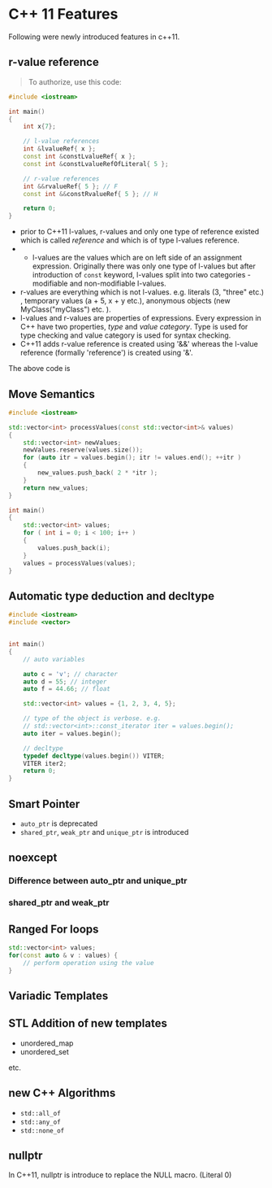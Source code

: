 # C++ 11 Features

Following were newly introduced features in c++11.

## r-value reference 

> To authorize, use this code:

```cpp
#include <iostream>

int main()
{
	int x{7};

	// l-value references
	int &lvalueRef{ x };
	const int &constLvalueRef{ x };
	const int &constLvalueRefOfLiteral{ 5 };

	// r-value references
	int &&rvalueRef{ 5 }; // F
	const int &&constRvalueRef{ 5 }; // H

	return 0;
}
```

* prior to C++11 l-values, r-values and only one type of reference existed which is called *reference* and which is of type l-values reference.
* * l-values are the values which are on left side of an assignment expression. Originally there was only one type of l-values but after introduction of `const` keyword, l-values split into two categories - modifiable and non-modifiable l-values.
* r-values are everything which is not l-values. e.g. literals (3, "three" etc.) , temporary values (a + 5, x + y etc.), anonymous objects (new MyClass("myClass") etc. ). 
* l-values and r-values are properties of expressions. Every expression in C++ have two properties, *type* and *value category*. Type is used for type checking and value category is used for syntax checking.
* C++11 adds r-value reference is created using '&&' whereas the l-value reference (formally 'reference') is created using '&'.

The above code is 

## Move Semantics

```cpp
#include <iostream>

std::vector<int> processValues(const std::vector<int>& values)
{
    std::vector<int> newValues;
    newValues.reserve(values.size());
    for (auto itr = values.begin(); itr != values.end(); ++itr )
    {
        new_values.push_back( 2 * *itr );
    }
    return new_values;
}

int main()
{
    std::vector<int> values;
    for ( int i = 0; i < 100; i++ )
    {
        values.push_back(i);
    }
    values = processValues(values);
}
```
## Automatic type deduction and decltype

```cpp
#include <iostream>
#include <vector>


int main()
{
    // auto variables

    auto c = 'v'; // character
    auto d = 55; // integer
    auto f = 44.66; // float

    std::vector<int> values = {1, 2, 3, 4, 5};

    // type of the object is verbose. e.g.
    // std::vector<int>::const_iterator iter = values.begin();
    auto iter = values.begin();

    // decltype
    typedef decltype(values.begin()) VITER;
    VITER iter2;
    return 0;
}

```

## Smart Pointer

* `auto_ptr` is deprecated
* `shared_ptr`, `weak_ptr` and `unique_ptr` is introduced

## noexcept

### Difference between auto_ptr and unique_ptr

### shared_ptr and weak_ptr



## Ranged For loops

```cpp
std::vector<int> values;
for(const auto & v : values) {
    // perform operation using the value
}
```


## Variadic Templates


## STL Addition of new templates

* unordered_map
* unordered_set

etc.

## new C++ Algorithms

* `std::all_of`
* `std::any_of`
* `std::none_of`

## nullptr

In C++11, nullptr is introduce to replace the NULL macro. (Literal 0)



